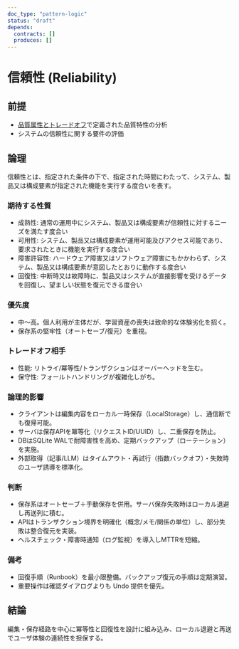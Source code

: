 ```yaml
---
doc_type: "pattern-logic"
status: "draft"
depends:
  contracts: []
  produces: []
---
```


# 信頼性 (Reliability)

## 前提

- [品質属性とトレードオフ](README.md)で定義された品質特性の分析
- システムの信頼性に関する要件の評価

## 論理

信頼性とは、指定された条件の下で、指定された時間にわたって、システム、製品又は構成要素が指定された機能を実行する度合いを表す。

### 期待する性質

- 成熟性: 通常の運用中にシステム、製品又は構成要素が信頼性に対するニーズを満たす度合い
- 可用性: システム、製品又は構成要素が運用可能及びアクセス可能であり、要求されたときに機能を実行する度合い
- 障害許容性: ハードウェア障害又はソフトウェア障害にもかかわらず、システム、製品又は構成要素が意図したとおりに動作する度合い
- 回復性: 中断時又は故障時に、製品又はシステムが直接影響を受けるデータを回復し、望ましい状態を復元できる度合い

### 優先度

- 中〜高。個人利用が主体だが、学習資産の喪失は致命的な体験劣化を招く。
- 保存系の堅牢性（オートセーブ/復元）を重視。

### トレードオフ相手

- 性能: リトライ/冪等性/トランザクションはオーバーヘッドを生む。
- 保守性: フォールトハンドリングが複雑化しがち。

### 論理的影響

- クライアントは編集内容をローカル一時保存（LocalStorage）し、通信断でも復帰可能。
- サーバは保存APIを冪等化（リクエストID/UUID）し、二重保存を防止。
- DBはSQLite WALで耐障害性を高め、定期バックアップ（ローテーション）を実施。
- 外部取得（記事/LLM）はタイムアウト・再試行（指数バックオフ）・失敗時のユーザ誘導を標準化。

### 判断

- 保存系はオートセーブ＋手動保存を併用。サーバ保存失敗時はローカル退避し再送列に積む。
- APIはトランザクション境界を明確化（概念/メモ/関係の単位）し、部分失敗は整合復元を実装。
- ヘルスチェック・障害時通知（ログ監視）を導入しMTTRを短縮。

### 備考

- 回復手順（Runbook）を最小限整備。バックアップ復元の手順は定期演習。
- 重要操作は確認ダイアログよりも Undo 提供を優先。

## 結論

編集・保存経路を中心に冪等性と回復性を設計に組み込み、ローカル退避と再送でユーザ体験の連続性を担保する。
